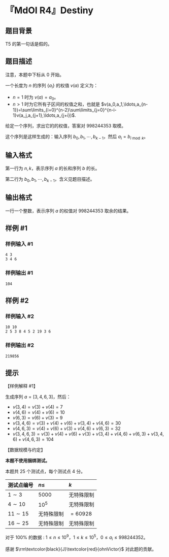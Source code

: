 # 『MdOI R4』Destiny

## 题目背景

T5 的第一句话是假的。

## 题目描述

注意，本题中下标从 $0$ 开始。

一个长度为 $n$ 的序列 $\{a_i\}$ 的权值 $v(a)$ 定义为：
- $n=1$ 时为 $v(a)=a_0$。
- $n>1$ 时为它所有子区间的权值之和，也就是 $v(a_0,a_1,\ldots,a_{n-1})=\sum\limits_{i=0}^{n-2}\sum\limits_{j=0}^{n-i-1}v(a_j,a_{j+1},\ldots,a_{j+i})$. 

给定一个序列，求出它的的权值，答案对 $998244353$ 取模。

这个序列是这样生成的：输入序列 $b_0,b_1,\cdots,b_{k-1}$，然后 $a_i=b_{i\bmod k}$。

## 输入格式

第一行为 $n,k$，表示序列 $a$ 的长和序列 $b$ 的长。

第二行为 $b_0,b_1,\cdots,b_{k-1}$，含义见题目描述。

## 输出格式

一行一个整数，表示序列 $a$ 的权值对 $998244353$ 取余的结果。

## 样例 #1

### 样例输入 #1
```
4 3
3 4 6
```

### 样例输出 #1

```
104
```

## 样例 #2

### 样例输入 #2
```
10 10
2 5 3 8 4 5 2 19 3 6
```

### 样例输出 #2

```
219856
```

## 提示

【样例解释 #1】

生成序列 $a=[3,4,6,3]$，然后：
- $v(3,4)=v(3)+v(4)=7$
- $v(4,6)=v(4)+v(6)=10$
- $v(6,3)=v(6)+v(3)=9$
- $v(3,4,6)=v(3)+v(4)+v(6)+v(3,4)+v(4,6)=30$
- $v(4,6,3)=v(4)+v(6)+v(3)+v(4,6)+v(6,3)=32$
- $v(3,4,6,3)=v(3)+v(4)+v(6)+v(3)+v(3,4)+v(4,6)+v(6,3)+v(3,4,6)+v(4,6,3)=104$

【数据规模与约定】

**本题不使用捆绑测试。**

本题共 $25$ 个测试点，每个测试点 $4$ 分。

|测试点编号|$n\le$|$k$|
|:-|:-|:-|
|$1\sim 3$|$5000$|无特殊限制|
|$4\sim 10$|$10^5$|无特殊限制|
|$11\sim 15$|无特殊限制|$=60928$|
|$16\sim 25$|无特殊限制|无特殊限制|

对于 $100\%$ 的数据 : $1\le n\le 10^9$，$1 \le k \le 10^5$，$0\le a_i\le 998244352$。

感谢 $\rm\textcolor{black}{J}\textcolor{red}{ohnVictor}$ 对此题的贡献。
